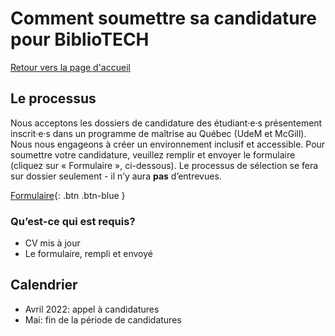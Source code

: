 # Comment soumettre sa candidature pour BiblioTECH
[Retour vers la page d'accueil](https://code4libmontreal.github.io/BiblioTECH/)

## Le processus
Nous acceptons les dossiers de candidature des étudiant·e·s présentement inscrit·e·s dans un programme de maîtrise au Québec (UdeM et McGill). Nous nous engageons à créer un environnement inclusif et accessible. Pour soumettre votre candidature, veuillez remplir et envoyer le formulaire (cliquez sur « Formulaire », ci-dessous). Le processus de sélection se fera sur dossier seulement - il n’y aura **pas** d’entrevues. 

[Formulaire](https://surveys.mcgill.ca/ls3/447491?lang=fr){: .btn .btn-blue }

### Qu’est-ce qui est requis?
* CV mis à jour
* Le formulaire, rempli et envoyé

## Calendrier
* Avril 2022: appel à candidatures
* Mai: fin de la période de candidatures

